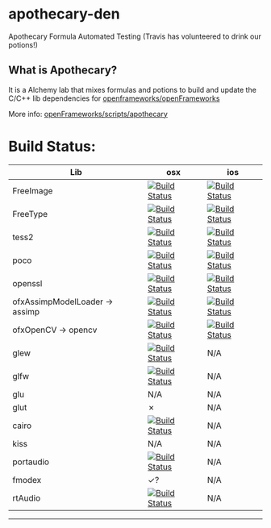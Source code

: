 apothecary-den
==============

Apothecary Formula Automated Testing (Travis has volunteered to drink our potions!)

What is Apothecary? 
----------
It is a Alchemy lab that mixes formulas and potions to build and update the C/C++ lib dependencies for [openframeworks/openFrameworks](https://github.com/openframeworks/openFrameworks)

More info: [openFrameworks/scripts/apothecary](https://github.com/openframeworks/openFrameworks/tree/master/scripts/apothecary)


# Build Status:

| Lib                             | osx |  ios | 
|---------------------------------|-----|-------|
| FreeImage                       |[![Build Status](https://travis-ci.org/danoli3/apothecary-den.svg?branch=freeimage-osx)](https://github.com/danoli3/apothecary-den/tree/freeimage-osx) | [![Build Status](https://travis-ci.org/danoli3/apothecary-den.svg?branch=freeimage-ios)](https://github.com/danoli3/apothecary-den/tree/freeimage-ios) |
| FreeType                        |[![Build Status](https://travis-ci.org/danoli3/apothecary-den.svg?branch=freetype-osx)](https://github.com/danoli3/apothecary-den/tree/freetype-osx) | [![Build Status](https://travis-ci.org/danoli3/apothecary-den.svg?branch=freetype-ios)](https://github.com/danoli3/apothecary-den/tree/freetype-ios) | 
| tess2                           | [![Build Status](https://travis-ci.org/danoli3/apothecary-den.svg?branch=tess2-osx)](https://github.com/danoli3/apothecary-den/tree/tess2-osx) | [![Build Status](https://travis-ci.org/danoli3/apothecary-den.svg?branch=tess2-ios)](https://github.com/danoli3/apothecary-den/tree/tess2-ios)| 
| poco                            |[![Build Status](https://travis-ci.org/danoli3/apothecary-den.svg?branch=poco-osx)](https://github.com/danoli3/apothecary-den/tree/poco-osx) | [![Build Status](https://travis-ci.org/danoli3/apothecary-den.svg?branch=poco-ios)](https://github.com/danoli3/apothecary-den/tree/poco-ios) | 
| openssl                         | [![Build Status](https://travis-ci.org/danoli3/apothecary-den.svg?branch=openssl-osx)](https://github.com/danoli3/apothecary-den/tree/openssl-osx) | [![Build Status](https://travis-ci.org/danoli3/apothecary-den.svg?branch=openssl-ios)](https://github.com/danoli3/apothecary-den/tree/openssl-ios)| 
| ofxAssimpModelLoader -> assimp  |[![Build Status](https://travis-ci.org/danoli3/apothecary-den.svg?branch=assimp-osx)](https://github.com/danoli3/apothecary-den/tree/assimp-osx) | [![Build Status](https://travis-ci.org/danoli3/apothecary-den.svg?branch=assimp-ios)](https://github.com/danoli3/apothecary-den/tree/assimp-ios) |
| ofxOpenCV -> opencv             | [![Build Status](https://travis-ci.org/danoli3/apothecary-den.svg?branch=opencv-osx)](https://github.com/danoli3/apothecary-den/tree/opencv-osx) | [![Build Status](https://travis-ci.org/danoli3/apothecary-den.svg?branch=opencv-ios)](https://github.com/danoli3/apothecary-den/tree/opencv-ios) |
| glew                            | [![Build Status](https://travis-ci.org/danoli3/apothecary-den.svg?branch=glew-osx)](https://github.com/danoli3/apothecary-den/tree/glew-osx)| N/A | 
| glfw                            | [![Build Status](https://travis-ci.org/danoli3/apothecary-den.svg?branch=glfw-osx)](https://github.com/danoli3/apothecary-den/tree/glfw-osx) | N/A |
| glu                             | N/A | N/A   |
| glut                            | ✗   | N/A | 
| cairo                          | [![Build Status](https://travis-ci.org/danoli3/apothecary-den.svg?branch=cairo-osx)](https://github.com/danoli3/apothecary-den/tree/cairo-osx) |  N/A  |
| kiss                            | N/A  |  N/A | 
| portaudio                       | [![Build Status](https://travis-ci.org/danoli3/apothecary-den.svg?branch=fmod-osx)](https://github.com/danoli3/apothecary-den/tree/fmod-osx) |  N/A |
| fmodex                            | ✓?  | N/A  | 
| rtAudio                         | [![Build Status](https://travis-ci.org/danoli3/apothecary-den.svg?branch=rtaudio-osx)](https://github.com/danoli3/apothecary-den/tree/rtaudio-osx)  |  N/A | 


----------------------------------
